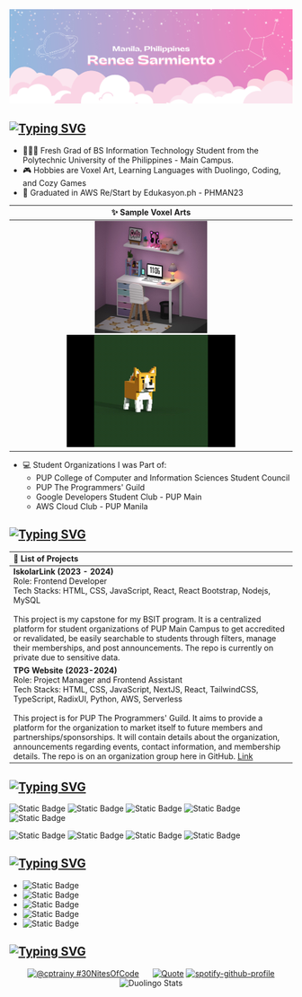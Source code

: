 <img src="assets\banner.png">

[![Typing SVG](https://readme-typing-svg.demolab.com?font=Fira+Code&weight=200&size=22&pause=1000&color=F47FBB&repeat=false&random=false&lines=+%F0%9D%93%A2%F0%9D%93%B1%F0%9D%93%B8%F0%9D%93%BB%F0%9D%93%BD+%F0%9D%93%91%F0%9D%93%B2%F0%9D%93%B8+)](https://git.io/typing-svg)
---
- 👩🏽‍🎓 Fresh Grad of BS Information Technology Student from the Polytechnic University of the Philippines - Main Campus. 
- 🎮 Hobbies are Voxel Art, Learning Languages with Duolingo, Coding, and Cozy Games
- 🛜 Graduated in AWS Re/Start by Edukasyon.ph  - PHMAN23

<div align="center">

| ✨ Sample Voxel Arts |
|:---:|
|<img src="assets\vox_art1.jpg" width="200" height="200"><img src="assets\vox_art2.gif" width="300" height="200">|

</div>

- 💻 Student Organizations I was Part of: 
  - PUP College of Computer and Information Sciences Student Council
  - PUP The Programmers' Guild
  - Google Developers Student Club - PUP Main
  - AWS Cloud Club - PUP Manila

## [![Typing SVG](https://readme-typing-svg.demolab.com?font=Fira+Code&weight=200&size=22&duration=3000&pause=1000&color=F47FBB&vCenter=true&repeat=false&random=false&lines=%F0%9D%93%99%F0%9D%93%BE%F0%9D%93%BC%F0%9D%93%BD+%F0%9D%93%9A%F0%9D%93%AE%F0%9D%93%AE%F0%9D%93%B9+%F0%9D%93%92%F0%9D%93%B8%F0%9D%93%AD%F0%9D%93%B2%F0%9D%93%B7%F0%9D%93%B0)](https://git.io/typing-svg)

<div align="center">
    
| 🔭 List of Projects |
| :--- |
| <b>IskolarLink (2023 - 2024)</b> <br/> Role: Frontend Developer<br/>Tech Stacks: HTML, CSS, JavaScript, React, React Bootstrap, Nodejs, MySQL <br/><br/> This project is my capstone for my BSIT program. It is a centralized platform for student organizations of PUP Main Campus to get accredited or revalidated, be easily searchable to students through filters, manage their memberships, and post announcements. The repo is currently on private due to sensitive data.<br/>|
| <b>TPG Website (2023-2024)</b> <br/> Role: Project Manager and Frontend Assistant<br/>Tech Stacks: HTML, CSS, JavaScript, NextJS, React, TailwindCSS, TypeScript, RadixUI, Python, AWS, Serverless <br/><br/>This project is for PUP The Programmers' Guild. It aims to provide a platform for the organization to market itself to future members and partnerships/sponsorships. It will contain details about the organization, announcements regarding events, contact information, and membership details. The repo is on an organization group here in GitHub. <a href="https://puptpg.org/" target="_blank">Link</a><br/>|

</div>

## [![Typing SVG](https://readme-typing-svg.demolab.com?font=Fira+Code&weight=200&size=22&duration=3000&pause=1000&color=F47FBB&vCenter=true&repeat=false&random=false&lines=%F0%9D%93%A3%F0%9D%93%AE%F0%9D%93%AC%F0%9D%93%B1+%F0%9D%93%A2%F0%9D%93%BD%F0%9D%93%AA%F0%9D%93%AC%F0%9D%93%B4%F0%9D%93%BC)](https://git.io/typing-svg)

![Static Badge](https://img.shields.io/badge/Python---?style=for-the-badge&logo=Python&logoColor=black&color=white)
![Static Badge](https://img.shields.io/badge/C%23---?style=for-the-badge&logo=Csharp&logoColor=black&color=white)
![Static Badge](https://img.shields.io/badge/C---?style=for-the-badge&logo=C&logoColor=black&color=white)
![Static Badge](https://img.shields.io/badge/JavaScript---?style=for-the-badge&logo=JavaScript&logoColor=black&color=white)
![Static Badge](https://img.shields.io/badge/HTML---?style=for-the-badge&logo=HTML5&logoColor=black&color=white)

![Static Badge](https://img.shields.io/badge/CSS---?style=for-the-badge&logo=CSS3&logoColor=black&color=white)
![Static Badge](https://img.shields.io/badge/React---?style=for-the-badge&logo=React&logoColor=black&color=white)
![Static Badge](https://img.shields.io/badge/Bootstrap---?style=for-the-badge&logo=Bootstrap&logoColor=black&color=white)
![Static Badge](https://img.shields.io/badge/MySQL---?style=for-the-badge&logo=MySQL&logoColor=black&color=white)

## [![Typing SVG](https://readme-typing-svg.demolab.com?font=Fira+Code&weight=200&size=22&duration=3000&pause=1000&color=F47FBB&vCenter=true&repeat=false&random=false&lines=%F0%9D%93%95%F0%9D%93%B5%F0%9D%94%82+%F0%9D%94%80%F0%9D%93%B2%F0%9D%93%BD%F0%9D%93%B1+%F0%9D%93%9C%F0%9D%93%AE)](https://git.io/typing-svg)

- ![Static Badge](https://img.shields.io/badge/gmail-renee.j.sarmiento%40gmail.com-purple?style=social&logo=Gmail&link=mailto%3Arenee.j.sarmiento%40gmail.com)
- ![Static Badge](https://img.shields.io/badge/Discord-CptRainy-blue?style=social&logo=Discord&link=https%3A%2F%2Fdiscordapp.com%2Fusers%2F435769328059678720)
- ![Static Badge](https://img.shields.io/badge/Duolingo-KapitanUlan-blue?style=social&logo=Duolingo&link=https%3A%2F%2Fwww.duolingo.com%2Fprofile%2FKapitanUlan)
- ![Static Badge](https://img.shields.io/badge/FreeCodeCamp-CptRainy-black?style=social&logo=freecodecamp&color=white&link=https%3A%2F%2Fwww.freecodecamp.org%2FCptRainy)
- ![Static Badge](https://img.shields.io/badge/Steam-cptrainy-black?style=social&logo=steam&color=white&link=https%3A%2F%2Fsteamcommunity.com%2Fid%2Fcptrainy%2F)

## [![Typing SVG](https://readme-typing-svg.demolab.com?font=Fira+Code&weight=200&size=22&duration=3000&pause=1000&color=F47FBB&vCenter=true&repeat=false&random=false&width=500&lines=%F0%9D%93%A3%F0%9D%93%B1%F0%9D%93%AE+%F0%9D%93%95%F0%9D%93%BB%F0%9D%93%B2%F0%9D%93%AE%F0%9D%93%B7%F0%9D%93%AD%F0%9D%93%BC+%F0%9D%93%A6%F0%9D%93%AE+%F0%9D%93%9C%F0%9D%93%AA%F0%9D%93%AD%F0%9D%93%AE+%F0%9D%93%90%F0%9D%93%B5%F0%9D%93%B8%F0%9D%93%B7%F0%9D%93%B0+%F0%9D%93%A3%F0%9D%93%B1%F0%9D%93%AE+%F0%9D%93%A6%F0%9D%93%AA%F0%9D%94%82)](https://git.io/typing-svg)
<div align="center">
    
<a href="https://www.codedex.io/@cptrainy/30-nites-of-code" style="margin-right: 20px;">![@cptrainy #30NitesOfCode](https://www.codedex.io/api/petStatus?user=cptrainy)</a>
[![Quote](https://quotes-github-readme.vercel.app/api?type=horizontal&theme=dracula)](https://github.com/piyushsuthar/github-readme-quotes)
[![spotify-github-profile](https://spotify-github-profile.vercel.app/api/view?uid=1k8n9sq6tzizdeah7zfr2s8vl&cover_image=true&theme=natemoo-re&show_offline=false&background_color=121212&interchange=true&bar_color=53b14f&bar_color_cover=false)](https://spotify-github-profile.vercel.app/api/view?uid=1k8n9sq6tzizdeah7zfr2s8vl&redirect=true)
<img src="https://duolingo-stats-card.vercel.app/api?username=KapitanUlan&theme=nightowl" alt="Duolingo Stats"/>

    

</div>

